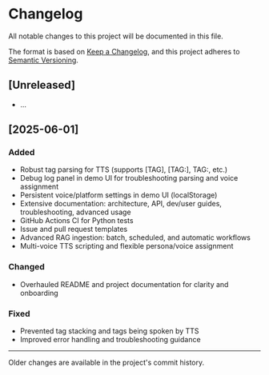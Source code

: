 # Changelog

All notable changes to this project will be documented in this file.

The format is based on [Keep a Changelog](https://keepachangelog.com/en/1.0.0/), and this project adheres to [Semantic Versioning](https://semver.org/spec/v2.0.0.html).

## [Unreleased]

- ...

## [2025-06-01]

### Added

- Robust tag parsing for TTS (supports [TAG], [TAG:], TAG:, etc.)
- Debug log panel in demo UI for troubleshooting parsing and voice assignment
- Persistent voice/platform settings in demo UI (localStorage)
- Extensive documentation: architecture, API, dev/user guides, troubleshooting, advanced usage
- GitHub Actions CI for Python tests
- Issue and pull request templates
- Advanced RAG ingestion: batch, scheduled, and automatic workflows
- Multi-voice TTS scripting and flexible persona/voice assignment

### Changed

- Overhauled README and project documentation for clarity and onboarding

### Fixed

- Prevented tag stacking and tags being spoken by TTS
- Improved error handling and troubleshooting guidance

---

Older changes are available in the project's commit history.
